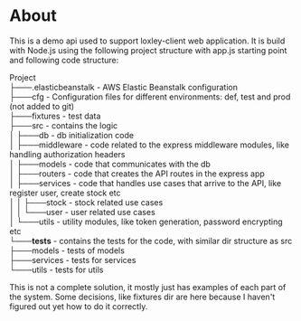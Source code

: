 # About

This is a demo api used to support loxley-client web application. It is build with Node.js using the following project structure with app.js starting point and following code structure:

Project  
├───.elasticbeanstalk - AWS Elastic Beanstalk configuration  
├───cfg - Configuration files for different environments: def, test and prod (not added to git)  
├───fixtures - test data  
├───src - contains the logic  
│   ├───db - db initialization code  
│   ├───middleware - code related to the express middleware modules, like handling authorization headers  
│   ├───models - code that communicates with the db  
│   ├───routers - code that creates the API routes in the express app  
│   ├───services - code that handles use cases that arrive to the API, like register user, create stock etc  
│   │   ├───stock - stock related use cases  
│   │   └───user - user related use cases  
│   └───utils - utility modules, like token generation, password encrypting etc  
└───__tests__ - contains the tests for the code, with similar dir structure as src  
    ├───models - tests of models  
    ├───services - tests for services  
    └───utils - tests for utils  


This is not a complete solution, it mostly just has examples of each part of the system. Some decisions, like fixtures dir are here because I haven't figured out yet how to do it correctly. 